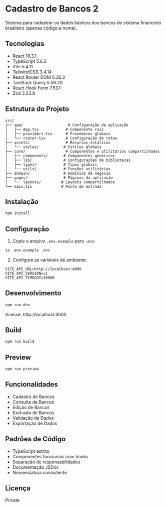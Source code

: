 # Cadastro de Bancos 2

Sistema para cadastrar os dados básicos dos bancos do sistema financeiro brasileiro (apenas código e nome).

## Tecnologias

- React 18.3.1
- TypeScript 5.6.3
- Vite 5.4.11
- TailwindCSS 3.4.14
- React Router DOM 6.26.2
- TanStack Query 5.59.20
- React Hook Form 7.53.1
- Zod 3.23.8

## Estrutura do Projeto

```
src/
├── app/                    # Configuração da aplicação
│   ├── App.tsx            # Componente raiz
│   ├── providers.tsx      # Provedores globais
│   └── router.tsx         # Configuração de rotas
├── assets/                # Recursos estáticos
│   └── styles/           # Estilos globais
├── core/                  # Componentes e utilitários compartilhados
│   ├── components/       # Componentes genéricos
│   ├── lib/              # Configurações de bibliotecas
│   ├── types/            # Tipos globais
│   └── utils/            # Funções utilitárias
├── domain/               # Domínios de negócio
├── pages/                # Páginas da aplicação
│   └── layouts/         # Layouts compartilhados
└── main.tsx             # Ponto de entrada
```

## Instalação

```bash
npm install
```

## Configuração

1. Copie o arquivo `.env.example` para `.env`:
```bash
cp .env.example .env
```

2. Configure as variáveis de ambiente:
```
VITE_API_URL=http://localhost:4000
VITE_API_VERSION=v1
VITE_API_TIMEOUT=30000
```

## Desenvolvimento

```bash
npm run dev
```

Acesse: http://localhost:3000

## Build

```bash
npm run build
```

## Preview

```bash
npm run preview
```

## Funcionalidades

- Cadastro de Bancos
- Consulta de Bancos
- Edição de Bancos
- Exclusão de Bancos
- Validação de Dados
- Exportação de Dados

## Padrões de Código

- TypeScript estrito
- Componentes funcionais com hooks
- Separação de responsabilidades
- Documentação JSDoc
- Nomenclatura consistente

## Licença

Private